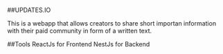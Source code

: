 ##UPDATES.IO

This is a webapp that allows creators to share short importan information with their paid community in form of a written text.

##Tools
ReactJs for Frontend
NestJs for Backend
